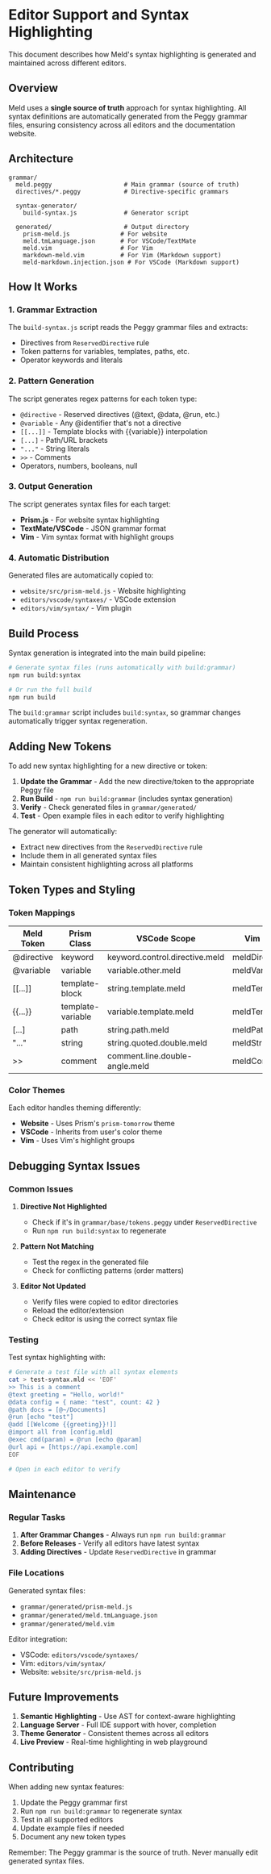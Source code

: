 # Editor Support and Syntax Highlighting

This document describes how Meld's syntax highlighting is generated and maintained across different editors.

## Overview

Meld uses a **single source of truth** approach for syntax highlighting. All syntax definitions are automatically generated from the Peggy grammar files, ensuring consistency across all editors and the documentation website.

## Architecture

```
grammar/
  meld.peggy                    # Main grammar (source of truth)
  directives/*.peggy            # Directive-specific grammars
  
  syntax-generator/
    build-syntax.js             # Generator script
    
  generated/                    # Output directory
    prism-meld.js              # For website
    meld.tmLanguage.json       # For VSCode/TextMate
    meld.vim                   # For Vim
    markdown-meld.vim          # For Vim (Markdown support)
    meld-markdown.injection.json # For VSCode (Markdown support)
```

## How It Works

### 1. Grammar Extraction

The `build-syntax.js` script reads the Peggy grammar files and extracts:
- Directives from `ReservedDirective` rule
- Token patterns for variables, templates, paths, etc.
- Operator keywords and literals

### 2. Pattern Generation

The script generates regex patterns for each token type:
- `@directive` - Reserved directives (@text, @data, @run, etc.)
- `@variable` - Any @identifier that's not a directive
- `[[...]]` - Template blocks with {{variable}} interpolation
- `[...]` - Path/URL brackets
- `"..."` - String literals
- `>>` - Comments
- Operators, numbers, booleans, null

### 3. Output Generation

The script generates syntax files for each target:
- **Prism.js** - For website syntax highlighting
- **TextMate/VSCode** - JSON grammar format
- **Vim** - Vim syntax format with highlight groups

### 4. Automatic Distribution

Generated files are automatically copied to:
- `website/src/prism-meld.js` - Website highlighting
- `editors/vscode/syntaxes/` - VSCode extension
- `editors/vim/syntax/` - Vim plugin

## Build Process

Syntax generation is integrated into the main build pipeline:

```bash
# Generate syntax files (runs automatically with build:grammar)
npm run build:syntax

# Or run the full build
npm run build
```

The `build:grammar` script includes `build:syntax`, so grammar changes automatically trigger syntax regeneration.

## Adding New Tokens

To add new syntax highlighting for a new directive or token:

1. **Update the Grammar** - Add the new directive/token to the appropriate Peggy file
2. **Run Build** - `npm run build:grammar` (includes syntax generation)
3. **Verify** - Check generated files in `grammar/generated/`
4. **Test** - Open example files in each editor to verify highlighting

The generator will automatically:
- Extract new directives from the `ReservedDirective` rule
- Include them in all generated syntax files
- Maintain consistent highlighting across all platforms

## Token Types and Styling

### Token Mappings

| Meld Token | Prism Class | VSCode Scope | Vim Group |
|------------|-------------|--------------|-----------|
| @directive | keyword | keyword.control.directive.meld | meldDirective |
| @variable | variable | variable.other.meld | meldVariable |
| [[...]] | template-block | string.template.meld | meldTemplate |
| {{...}} | template-variable | variable.template.meld | meldTemplateVar |
| [...] | path | string.path.meld | meldPath |
| "..." | string | string.quoted.double.meld | meldString |
| >> | comment | comment.line.double-angle.meld | meldComment |

### Color Themes

Each editor handles theming differently:
- **Website** - Uses Prism's `prism-tomorrow` theme
- **VSCode** - Inherits from user's color theme
- **Vim** - Uses Vim's highlight groups

## Debugging Syntax Issues

### Common Issues

1. **Directive Not Highlighted**
   - Check if it's in `grammar/base/tokens.peggy` under `ReservedDirective`
   - Run `npm run build:syntax` to regenerate
   
2. **Pattern Not Matching**
   - Test the regex in the generated file
   - Check for conflicting patterns (order matters)
   
3. **Editor Not Updated**
   - Verify files were copied to editor directories
   - Reload the editor/extension
   - Check editor is using the correct syntax file

### Testing

Test syntax highlighting with:
```bash
# Generate a test file with all syntax elements
cat > test-syntax.mld << 'EOF'
>> This is a comment
@text greeting = "Hello, world!"
@data config = { name: "test", count: 42 }
@path docs = [@~/Documents]
@run [echo "test"]
@add [[Welcome {{greeting}}!]]
@import all from [config.mld]
@exec cmd(param) = @run [echo @param]
@url api = [https://api.example.com]
EOF

# Open in each editor to verify
```

## Maintenance

### Regular Tasks

1. **After Grammar Changes** - Always run `npm run build:grammar`
2. **Before Releases** - Verify all editors have latest syntax
3. **Adding Directives** - Update `ReservedDirective` in grammar

### File Locations

Generated syntax files:
- `grammar/generated/prism-meld.js`
- `grammar/generated/meld.tmLanguage.json`
- `grammar/generated/meld.vim`

Editor integration:
- VSCode: `editors/vscode/syntaxes/`
- Vim: `editors/vim/syntax/`
- Website: `website/src/prism-meld.js`

## Future Improvements

1. **Semantic Highlighting** - Use AST for context-aware highlighting
2. **Language Server** - Full IDE support with hover, completion
3. **Theme Generator** - Consistent themes across all editors
4. **Live Preview** - Real-time highlighting in web playground

## Contributing

When adding new syntax features:

1. Update the Peggy grammar first
2. Run `npm run build:grammar` to regenerate syntax
3. Test in all supported editors
4. Update example files if needed
5. Document any new token types

Remember: The Peggy grammar is the source of truth. Never manually edit generated syntax files.